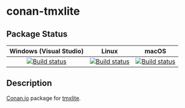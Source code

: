 # conan-tmxlite

## Package Status

| Windows (Visual Studio) | Linux | macOS |
|:-----------------------:|:-----:|:-----:|
|[![Build status](https://github.com/SpaceIm/conan-tmxlite/workflows/.github/workflows/windows.yml/badge.svg?branch=testing%2F1.3.0)](https://github.com/SpaceIm/conan-tmxlite/actions/workflows/windows.yml?query=branch%3Atesting%2F1.3.0)|[![Build status](https://github.com/SpaceIm/conan-tmxlite/workflows/.github/workflows/linux.yml/badge.svg?branch=testing%2F1.3.0)](https://github.com/SpaceIm/conan-tmxlite/actions/workflows/linux.yml?query=branch%3Atesting%2F1.3.0)|[![Build status](https://github.com/SpaceIm/conan-tmxlite/workflows/.github/workflows/macos.yml/badge.svg?branch=testing%2F1.3.0)](https://github.com/SpaceIm/conan-tmxlite/actions/workflows/macos.yml?query=branch%3Atesting%2F1.3.0)|

## Description

[Conan.io](https://conan.io) package for [tmxlite](https://github.com/fallahn/tmxlite).
